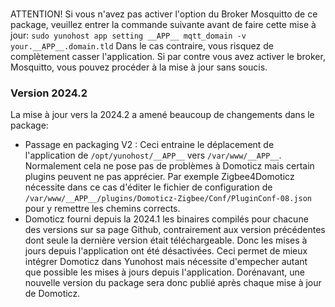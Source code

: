 ###
ATTENTION! Si vous n'avez pas activer l'option du Broker Mosquitto de ce package, veuillez entrer la commande suivante avant de faire cette mise à jour:
````sudo yunohost app setting __APP__ mqtt_domain -v your.__APP__.domain.tld````
Dans le cas contraire, vous risquez de complètement casser l'application.
Si par contre vous avez activer le broker, Mosquitto, vous pouvez procéder à la mise à jour sans soucis.

### Version 2024.2
La mise à jour vers la 2024.2 a amené beaucoup de changements dans le package:
- Passage en packaging V2 : Ceci entraine le déplacement de l'application de `/opt/yunohost/__APP__` vers `/var/www/__APP__`. Normalement cela ne pose pas de problèmes à Domoticz mais certain plugins peuvent ne pas apprécier. Par exemple Zigbee4Domoticz nécessite dans ce cas d'éditer le fichier de configuration de `/var/www/__APP__/plugins/Domoticz-Zigbee/Conf/PluginConf-08.json` pour y remettre les chemins corrects.
- Domoticz fourni depuis la 2024.1 les binaires compilés pour chacune des versions sur sa page Github, contrairement aux version précédentes dont seule la dernière version était téléchargeable. Donc les mises à jours depuis l'application ont été désactivées. Ceci permet de mieux intégrer Domoticz dans Yunohost mais nécessite d'empecher autant que possible les mises à jours depuis l'application. Dorénavant, une nouvelle version du package sera donc publié après chaque mise à jour de Domoticz.
